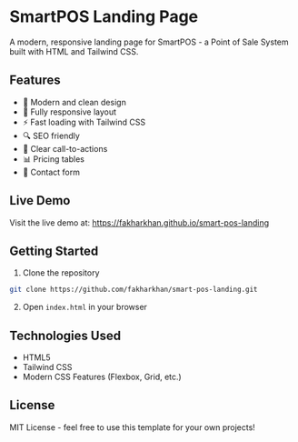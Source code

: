 # SmartPOS Landing Page

A modern, responsive landing page for SmartPOS - a Point of Sale System built with HTML and Tailwind CSS.

## Features

- 🎨 Modern and clean design
- 📱 Fully responsive layout
- ⚡ Fast loading with Tailwind CSS
- 🔍 SEO friendly
- 🎯 Clear call-to-actions
- 📊 Pricing tables
- 📝 Contact form

## Live Demo

Visit the live demo at: https://fakharkhan.github.io/smart-pos-landing

## Getting Started

1. Clone the repository
```bash
git clone https://github.com/fakharkhan/smart-pos-landing.git
```

2. Open `index.html` in your browser

## Technologies Used

- HTML5
- Tailwind CSS
- Modern CSS Features (Flexbox, Grid, etc.)

## License

MIT License - feel free to use this template for your own projects!